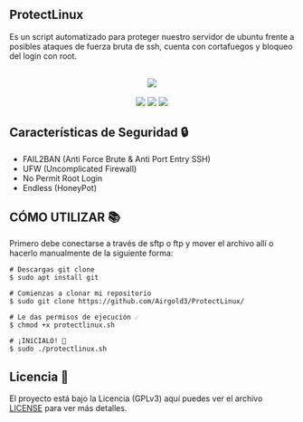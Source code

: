 ## ProtectLinux
Es un script automatizado para proteger nuestro servidor de ubuntu frente a posibles ataques de fuerza bruta de ssh, cuenta con cortafuegos y bloqueo del login con root. <br><br>
<div align="center"><img src="https://firewallauthority.com/wp-content/uploads/2021/12/Open-Source-Firewalls-for-Linux.png"></div>
<br>

<div align="center">
<img src="https://img.shields.io/badge/OS-Ubuntu Server-orange?style=for-the-badge&logo=linux"> <img src="https://img.shields.io/badge/Autor-airgold3-blue?logo=github&style=for-the-badge"> <img src="https://img.shields.io/badge/Licencia-GPLV3-red?style=for-the-badge&logo=gnu"> 
</div>

## Características de Seguridad 🔒
 
 <ul>
  <li><a>FAIL2BAN (Anti Force Brute & Anti Port Entry SSH)</a></li>
  <li><a>UFW (Uncomplicated Firewall)</a></li>
  <li><a>No Permit Root Login</a></li>
  <li><a>Endless (HoneyPot)</a></li>
  
 </ul>
 
## CÓMO UTILIZAR 📚
Primero debe conectarse a través de sftp o ftp y mover el archivo allí o hacerlo manualmente de la siguiente forma:
<br>
```
# Descargas git clone
$ sudo apt install git

# Comienzas a clonar mi repositorio
$ sudo git clone https://github.com/Airgold3/ProtectLinux/

# Le das permisos de ejecución ☄️
$ chmod +x protectlinux.sh

# ¡INíCIALO! 🚀 
$ sudo ./protectlinux.sh
```

## Licencia 📄
   El proyecto está bajo la Licencia (GPLv3) aquí puedes ver el archivo [LICENSE](LICENSE) para ver más detalles.
